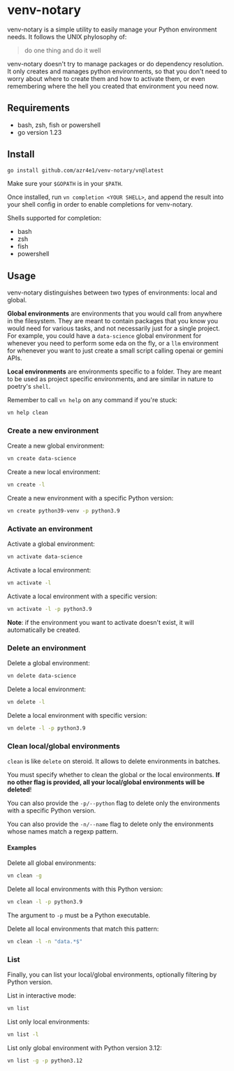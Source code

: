 # venv-notary

venv-notary is a simple utility to easily manage your Python environment needs. It follows the UNIX phylosophy of:

> do one thing and do it well

venv-notary doesn't try to manage packages or do dependency resolution. It only creates and manages python environments, so that you don't need to worry about where to create them and how to activate them, or even remembering where the hell you created that environment you need now.

## Requirements

- bash, zsh, fish or powershell
- go version 1.23

## Install

```bash
go install github.com/azr4e1/venv-notary/vn@latest
```

Make sure your `$GOPATH` is in your `$PATH`.

Once installed, run `vn completion <YOUR SHELL>`, and append the result into your shell config in order to enable completions for venv-notary.

Shells supported for completion:

- bash
- zsh
- fish
- powershell

## Usage

venv-notary distinguishes between two types of environments: local and global.

**Global environments** are environments that you would call from anywhere in the filesystem. They are meant to contain packages that you know you would need for various tasks, and not necessarily just for a single project. For example, you could have a `data-science` global environment for whenever you need to perform some eda on the fly, or a `llm` environment for whenever you want to just create a small script calling openai or gemini APIs.

**Local environments** are environments specific to a folder. They are meant to be used as project specific environments, and are similar in nature to poetry's `shell`.

Remember to call `vn help` on any command if you're stuck:

```bash
vn help clean
```

### Create a new environment

Create a new global environment:

```bash
vn create data-science
```


Create a new local environment:

```bash
vn create -l
````


Create a new environment with a specific Python version:

```bash
vn create python39-venv -p python3.9
```

### Activate an environment

Activate a global environment:

```bash
vn activate data-science
```

Activate a local environment:

```bash
vn activate -l
```

Activate a local environment with a specific version:

```bash
vn activate -l -p python3.9
```

**Note**: if the environment you want to activate doesn't exist, it will automatically be created.

### Delete an environment

Delete a global environment:

```bash
vn delete data-science
```

Delete a local environment:

```bash
vn delete -l
```

Delete a local environment with specific version:

```bash
vn delete -l -p python3.9
```

### Clean local/global environments

`clean` is like `delete` on steroid. It allows to delete environments in batches.

You must specify whether to clean the global or the local environments. **If no other flag is provided, all your local/global environments will be deleted**!

You can also provide the `-p/--python` flag to delete only the environments with a specific Python version.

You can also provide the `-n/--name` flag to delete only the environments whose names match a regexp pattern.

#### Examples

Delete all global environments:

```bash
vn clean -g
```

Delete all local environments with this Python version:

```bash
vn clean -l -p python3.9
```
The argument to `-p` must be a Python executable.


Delete all local environments that match this pattern:

```bash
vn clean -l -n "data.*$"
```

### List

Finally, you can list your local/global environments, optionally filtering by Python version.

List in interactive mode:

```bash
vn list
```

List only local environments:

```bash
vn list -l
```

List only global environment with Python version 3.12:

```bash
vn list -g -p python3.12
```
